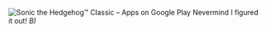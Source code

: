 <img src="https://play-lh.googleusercontent.com/zS5PLmUQ-52nkQZdrDDmue4eMrso8x9GiV3kCTbyx5Ol4olXASU7PoWBAuNGBSeQNxY" alt="Sonic the Hedgehog™ Classic – Apps on Google Play"/> Nevermind I figured it out! _B)_